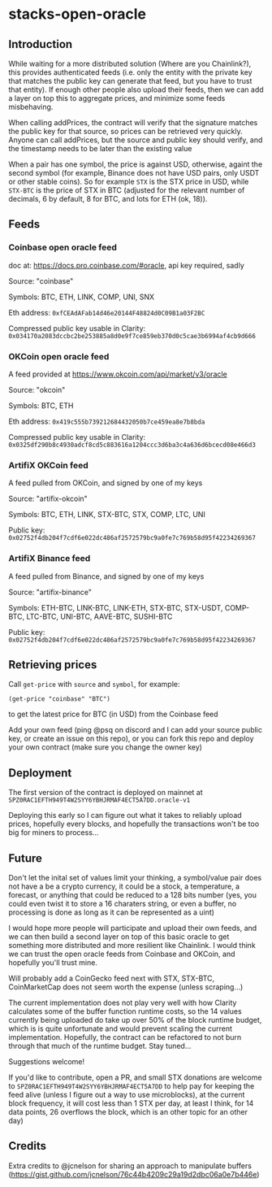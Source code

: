 # stacks-open-oracle

## Introduction
While waiting for a more distributed solution (Where are you Chainlink?), this provides authenticated feeds (i.e. only the entity with the private key that matches the public key can generate that feed, but you have to trust that entity).  If enough other people also upload their feeds, then we can add a layer on top this to aggregate prices, and minimize some feeds misbehaving.

When calling addPrices, the contract will verify that the signature matches the public key for that source, so prices can be retrieved very quickly.  Anyone can call addPrices, but the source and public key should verify, and the timestamp needs to be later than the existing value


When a pair has one symbol, the price is against USD, otherwise, againt the second symbol (for example, Binance does not have USD pairs, only USDT or other stable coins).  So for example `STX` is the STX price in USD, while `STX-BTC` is the price of STX in BTC (adjusted for the relevant number of decimals, 6 by default, 8 for BTC, and lots for ETH (ok, 18)).


## Feeds

### Coinbase open oracle feed
doc at: https://docs.pro.coinbase.com/#oracle, api key required, sadly

Source: "coinbase"

Symbols: BTC, ETH, LINK, COMP, UNI, SNX

Eth address: `0xfCEAdAFab14d46e20144F48824d0C09B1a03F2BC`

Compressed public key usable in Clarity: `0x034170a2083dccbc2be253885a8d0e9f7ce859eb370d0c5cae3b6994af4cb9d666`

### OKCoin open oracle feed
A feed provided at https://www.okcoin.com/api/market/v3/oracle

Source: "okcoin"

Symbols: BTC, ETH

Eth address: `0x419c555b739212684432050b7ce459ea8e7b8bda`

Compressed public key usable in Clarity: `0x0325df290b8c4930adcf8cd5c883616a1204ccc3d6ba3c4a636d6bcecd08e466d3`

### ArtifiX OKCoin feed
A feed pulled from OKCoin, and signed by one of my keys

Source: "artifix-okcoin"

Symbols: BTC, ETH, LINK, STX-BTC, STX, COMP, LTC, UNI

Public key: `0x02752f4db204f7cdf6e022dc486af2572579bc9a0fe7c769b58d95f42234269367`

### ArtifiX Binance feed
A feed pulled from Binance, and signed by one of my keys

Source: "artifix-binance"

Symbols: ETH-BTC, LINK-BTC, LINK-ETH, STX-BTC, STX-USDT, COMP-BTC, LTC-BTC, UNI-BTC, AAVE-BTC, SUSHI-BTC

Public key: `0x02752f4db204f7cdf6e022dc486af2572579bc9a0fe7c769b58d95f42234269367`

## Retrieving prices
Call `get-price` with `source` and `symbol`, for example:
```
(get-price "coinbase" "BTC")
```
to get the latest price for BTC (in USD) from the Coinbase feed

Add your own feed (ping @psq on discord and I can add your source public key, or create an issue on this repo), or you can fork this repo and deploy your own contract (make sure you change the owner key)

## Deployment
The first version of the contract is deployed on mainnet at `SPZ0RAC1EFTH949T4W2SYY6YBHJRMAF4ECT5A7DD.oracle-v1`

Deploying this early so I can figure out what it takes to reliably upload prices, hopefully every blocks, and hopefully the transactions won't be too big for miners to process...

## Future
Don't let the inital set of values limit your thinking, a symbol/value pair does not have a be a crypto currency, it could be a stock, a temperature, a forecast, or anything that could be reduced to a 128 bits number (yes, you could even twist it to store a 16 charaters string, or even a buffer, no processing is done as long as it can be represented as a uint)

I would hope more people will participate and upload their own feeds, and we can then build a second layer on top of this basic oracle to get something more distributed and more resilient like Chainlink.  I would think we can trust the open oracle feeds from Coinbase and OKCoin, and hopefully you'll trust mine.

Will probably add a CoinGecko feed next with STX, STX-BTC, CoinMarketCap does not seem worth the expense (unless scraping...)

The current implementation does not play very well with how Clarity calculates some of the buffer function runtime costs, so the 14 values currently being uploaded do take up over 50% of the block runtime budget, which is is quite unfortunate and would prevent scaling the current implementation.  Hopefully, the contract can be refactored to not burn through that much of the runtime budget.  Stay tuned...

Suggestions welcome!

If you'd like to contribute, open a PR, and small STX donations are welcome to `SPZ0RAC1EFTH949T4W2SYY6YBHJRMAF4ECT5A7DD` to help pay for keeping the feed alive (unless I figure out a way to use microblocks), at the current block frequency, it will cost less than 1 STX per day, at least I think, for 14 data points, 26 overflows the block, which is an other topic for an other day)

## Credits
Extra credits to @jcnelson for sharing an approach to manipulate buffers (https://gist.github.com/jcnelson/76c44b4209c29a19d2dbc06a0e7b446e)
